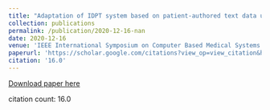 ```yaml
---
title: "Adaptation of IDPT system based on patient-authored text data using NLP"
collection: publications
permalink: /publication/2020-12-16-nan
date: 2020-12-16
venue: 'IEEE International Symposium on Computer Based Medical Systems'
paperurl: 'https://scholar.google.com/citations?view_op=view_citation&hl=en&user=CCckbEUAAAAJ&citation_for_view=CCckbEUAAAAJ:fPk4N6BV_jEC'
citation: '16.0'
---
```

[Download paper here](https://scholar.google.com/citations?view_op=view_citation&hl=en&user=CCckbEUAAAAJ&citation_for_view=CCckbEUAAAAJ:fPk4N6BV_jEC)

citation count: 16.0